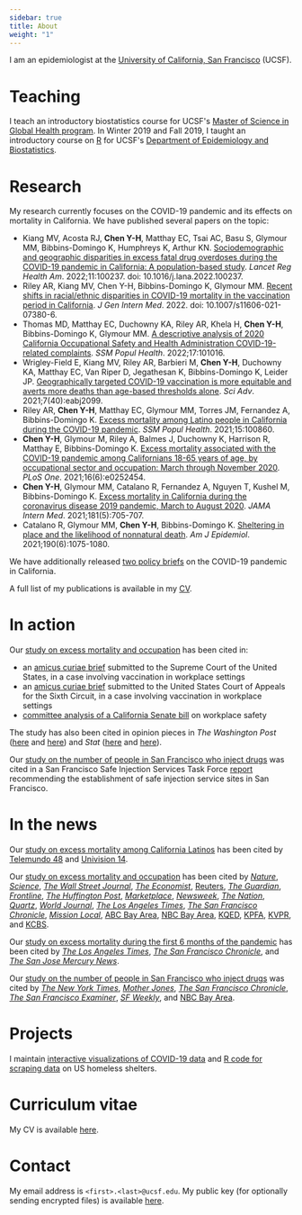 ```yaml
---
sidebar: true
title: About 
weight: "1"
---
```


I am an epidemiologist at the [University of California, San Francisco](https://ucsf.edu) (UCSF).

# Teaching

I teach an introductory biostatistics course for UCSF's [Master of Science in Global Health program](https://globalhealthsciences.ucsf.edu/education/masters-program). In Winter 2019 and Fall 2019, I taught an introductory course on [R](https://r-project.org) for UCSF's [Department of Epidemiology and Biostatistics](https://epibiostat.ucsf.edu).

# Research

My research currently focuses on the COVID-19 pandemic and its effects on mortality in California. We have published several papers on the topic:

- Kiang MV, Acosta RJ, **Chen Y-H**, Matthay EC, Tsai AC, Basu S, Glymour MM, Bibbins-Domingo K, Humphreys K, Arthur KN. [Sociodemographic and geographic disparities in excess fatal drug overdoses during the COVID-19 pandemic in California: A population-based study](10.1016/j.lana.2022.100237). *Lancet Reg Health Am*. 2022;11:100237. doi: 10.1016/j.lana.2022.100237.  <!-- July 2022 -->
- Riley AR, Kiang MV, Chen Y-H, Bibbins-Domingo K, Glymour MM. [Recent shifts in racial/ethnic disparities in COVID-19 mortality in the vaccination period in California](https://doi.org/10.1007/s11606-021-07380-6). *J Gen Intern Med*. 2022. doi: 10.1007/s11606-021-07380-6. <!-- online February 2022 -->
- Thomas MD, Matthay EC, Duchowny KA, Riley AR, Khela H, **Chen Y-H**, Bibbins-Domingo K, Glymour MM. [A descriptive analysis of 2020 California Occupational Safety and Health Administration COVID-19-related complaints](https://doi.org/10.1016/j.ssmph.2021.101016). *SSM Popul Health*. 2022;17:101016. <!-- online December 2021 -->
- Wrigley-Field E, Kiang MV, Riley AR, Barbieri M, **Chen Y-H**, Duchowny KA, Matthay EC, Van Riper D, Jegathesan K, Bibbins-Domingo K, Leider JP. [Geographically targeted COVID-19 vaccination is more equitable and averts more deaths than age-based thresholds alone](https://dx.doi.org/10.1126/sciadv.abj2099). *Sci Adv*. 2021;7(40):eabj2099.
- Riley AR, **Chen Y-H**, Matthay EC, Glymour MM, Torres JM, Fernandez A, Bibbins-Domingo K. [Excess mortality among Latino people in California during the COVID-19 pandemic](https://doi.org/10.1016/j.ssmph.2021.100860). *SSM Popul Health*. 2021;15:100860.
- **Chen Y-H**, Glymour M, Riley A, Balmes J, Duchowny K, Harrison R, Matthay E, Bibbins-Domingo K. [Excess mortality associated with the COVID-19 pandemic among Californians 18-65 years of age, by occupational sector and occupation: March through November 2020](https://dx.doi.org/10.1371/journal.pone.0252454). *PLoS One*. 2021;16(6):e0252454. 
- **Chen Y-H**, Glymour MM, Catalano R, Fernandez A, Nguyen T, Kushel M, Bibbins-Domingo K. [Excess mortality in California during the coronavirus disease 2019 pandemic, March to August 2020](https://dx.doi.org/10.1001/jamainternmed.2020.7578). *JAMA Intern Med*. 2021;181(5):705-707.
- Catalano R, Glymour MM, **Chen Y-H**, Bibbins-Domingo K. [Sheltering in place and the likelihood of nonnatural death](https://dx.doi.org/10.1093/aje/kwab062). *Am J Epidemiol*. 2021;190(6):1075-1080. 

We have additionally released [two policy briefs](https://epibiostat.ucsf.edu/news/california-covid-related-deaths-research-policy-briefs) on the COVID-19 pandemic in California.

A full list of my publications is available in my [CV](cv_yea-hung_chen.pdf).

# In action

Our [study on excess mortality and occupation](https://dx.doi.org/10.1371/journal.pone.0252454) has been cited in:

- an [ amicus curiae brief](https://www.supremecourt.gov/DocketPDF/21/21A244/206948/20211230132243997_21A244%20-247%20bsac%20American%20Public%20Health%20Assoc.pdf) submitted to the Supreme Court of the United States, in a case involving vaccination in workplace settings
- an [ amicus curiae brief](https://publichealth.gwu.edu/sites/default/files/OSHA%20Rule%20-%20public%20health%20amicus%20brief%20FILED.pdf) submitted to the United States Court of Appeals for the Sixth Circuit, in a case involving vaccination in workplace settings
- [committee analysis of a California Senate bill](https://leginfo.legislature.ca.gov/faces/billAnalysisClient.xhtml?bill_id=202120220SB606#) on workplace safety

The study has also been cited in opinion pieces in *The Washington Post* ([here](https://www.washingtonpost.com/opinions/2021/01/26/n95-masks-safest-next-best-options/) and [here](https://www.washingtonpost.com/opinions/2021/10/18/racial-disparities-may-be-emerging-breakthrough-infections-we-must-track-them-better/)) and *Stat* ([here](https://www.statnews.com/2021/07/01/essential-workers-getting-vaccinated-something-to-celebrate/) and [here](https://www.statnews.com/2021/07/20/circumventing-covid-19-with-better-ventilation-and-air-quality/)).

Our [study on the number of people in San Francisco who inject drugs](https://doi.org/10.1007/s10461-015-1268-7) was cited in a San Francisco Safe Injection Services Task Force [report](https://www.sfdph.org/dph/files/SIStaskforce/SIS-Task-Force-Final-Report-2017.pdf) recommending the establishment of safe injection service sites in San Francisco.


# In the news

Our [study on excess mortality among California Latinos](https://doi.org/10.1016/j.ssmph.2021.100860) has been cited by [Telemundo 48](https://www.telemundoareadelabahia.com/noticias/local/estudio-los-latinos-son-la-comunidad-que-ha-registrado-mas-muertes-por-coronavirus/2126348/) and [Univision 14](https://www.univision.com/local/san-francisco-kdtv/estudio-revela-que-la-mayoria-de-las-muertes-por-coronavirus-en-california-han-sido-en-latinos-video).

Our [study on excess mortality and occupation](https://dx.doi.org/10.1371/journal.pone.0252454) has been cited by [*Nature*](https://www.nature.com/immersive/d41586-021-00943-x/index.html), [*Science*](press/2021_science.pdf), [*The Wall Street Journal*](https://www.wsj.com/articles/pandemic-wears-on-essential-workers-everybody-forgets-that-youre-still-on-the-front-line-11612197832), [*The Economist*](https://www.economist.com/special-report/2021/04/08/the-biggest-losers-from-covid-19), [Reuters](https://www.reuters.com/article/us-usa-economy-unemployment-idUSKBN2A128L),  [*The Guardian*](https://www.theguardian.com/us-news/2021/feb/23/california-coronavirus-vaccines-essential-workers), [*Frontline*](https://www.pbs.org/wgbh/frontline/article/undocumented-workers-farmworker-vaccine-priority-big-ag-states/), [*The Huffington Post*](https://www.huffpost.com/entry/study-finds-essential-workers-like-cooks-are-more-likely-to-die-of-covid-19_n_60103359c5b67848ee7bac4a), [*Marketplace*](https://www.marketplace.org/2021/01/27/food-workers-greatest-risk-death-pandemic-study/),  [*Newsweek*](https://www.newsweek.com/california-governor-gavin-newsom-facing-recall-effort-puts-essential-workers-risk-1564933), [*The Nation*](https://www.thenation.com/article/society/covid-vaccine-mandate-osha/), [*Quartz*](https://qz.com/1962493/a-new-study-shows-occupations-with-the-highest-covid-death-rates/), [*World Journal*](https://www.worldjournal.com/wj/story/121519/5215282), [*The Los Angeles Times*](https://www.latimes.com/california/story/2021-03-01/california-farmworkers-vaccine-rollout-confusion-inequities), [*The San Francisco Chronicle*](https://www.sfchronicle.com/bayarea/article/California-s-essential-workers-dying-in-greater-15893374.php), [*Mission Local*](https://missionlocal.org/2021/07/nine-people-associated-with-the-san-francisco-day-labor-program-died-during-the-pandemic/), [ABC Bay Area](https://abc7news.com/coronavirus-jobs-covid-study-ucsf/9987621/), [NBC Bay Area](https://www.nbcbayarea.com/news/coronavirus/ucsf-research-shows-industries-in-which-workers-are-most-likely-to-die-from-covid/2450833/), [KQED](https://www.kqed.org/coronavirusliveupdates/science/1972411/study-shows-california-essential-workers-with-high-excess-mortality-during-pandemic), [KPFA](https://kpfa.org/episode/upfront-february-8-2021/), [KVPR](https://www.kvpr.org/post/report-during-8-months-2020-deaths-among-farm-workers-rose-40-percent), and [KCBS](https://www.radio.com/kcbsradio/news/state/which-california-jobs-have-the-highest-covid-19-death-rate).

Our [study on excess mortality during the first 6 months of the pandemic](https://dx.doi.org/10.1001/jamainternmed.2020.7578) has been cited by [*The Los Angeles Times*](https://www.latimes.com/california/story/2021-02-16/covid-19-declines-los-angeles-latinos-devastation), [*The San Francisco Chronicle*](https://www.sfchronicle.com/bayarea/article/This-is-how-many-more-Californians-died-in-15834401.php), and [*The San Jose Mercury News*](https://www.mercurynews.com/2021/01/27/40000-excess-deaths-in-2020-and-other-things-we-learned-from-california-death-data/). 

Our [study on the number of people in San Francisco who inject drugs](https://doi.org/10.1007/s10461-015-1268-7) was cited by [*The New York Times*](https://www.nytimes.com/2017/10/05/us/california-today-a-drug-crisis-proposal.html), [*Mother Jones*](https://www.motherjones.com/environment/2017/07/opioid-epidemic-heroin-safe-injection-site-fentanyl-meth-needle/), [*The San Francisco Chronicle*](https://www.sfchronicle.com/politics/article/San-Francisco-moving-toward-opening-nation-s-12219347.php), [*The San Francisco Examiner*](https://www.sfexaminer.com/news/san-francisco-gets-serious-about-safe-injection-sites/), [*SF Weekly*](https://www.sfweekly.com/news/safe-injection-site-inches-closer-to-reality/), and [NBC Bay Area](https://www.nbcbayarea.com/news/local/supervised-injection-sites-2/190659/).


# Projects

I maintain [interactive visualizations of COVID-19 data](https://covid-19.rbind.io) and [R code for scraping data](https://github.com/yea-hung/hsd) on US homeless shelters.

# Curriculum vitae

My CV is available [here](cv_yea-hung_chen.pdf).

# Contact

My email address is `<first>.<last>@ucsf.edu`. My public key (for optionally sending encrypted files) is available [here](yea-hung_chen.asc).
